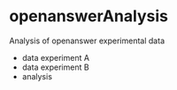 # openanswerAnalysis

Analysis of openanswer experimental data

- data experiment A
- data experiment B
- analysis
